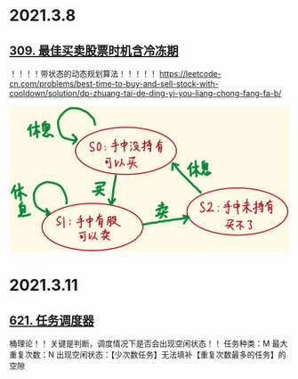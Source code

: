 2021.3.8
===========================
[309. 最佳买卖股票时机含冷冻期](https://leetcode-cn.com/problems/best-time-to-buy-and-sell-stock-with-cooldown/)
------------------------------------
！！！！带状态的动态规划算法！！！！！
https://leetcode-cn.com/problems/best-time-to-buy-and-sell-stock-with-cooldown/solution/dp-zhuang-tai-de-ding-yi-you-liang-chong-fang-fa-b/

![状态机DP](https://github.com/liaoKM/leetcode/blob/main/image/DP-state.png)

2021.3.11
===========================
[621. 任务调度器](https://leetcode-cn.com/problems/task-scheduler/)
------------------------------------
桶理论！！
关键是判断，调度情况下是否会出现空闲状态！！
任务种类：M
最大重复次数：N
出现空闲状态：【少次数任务】无法填补【重复次数最多的任务】的空隙